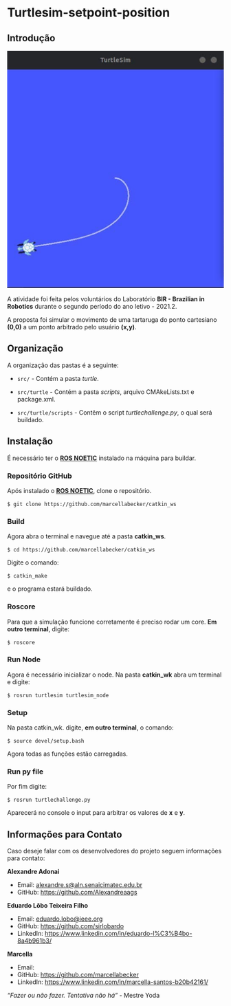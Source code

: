 
# Turtlesim-setpoint-position

## Introdução
![banner](/pictures/1.jpg)

A atividade foi feita pelos voluntários do Laboratório **BIR - Brazilian in Robotics** durante o segundo período do ano letivo - 2021.2.

A proposta foi simular o movimento de uma tartaruga do ponto cartesiano **(0,0)** a um ponto arbitrado pelo usuário **(x,y)**.

## Organização
A organização das pastas é a seguinte:

- `src/` - Contém a pasta *turtle*.

- `src/turtle` - Contém a pasta *scripts*, arquivo CMAkeLists.txt e package.xml. 
  
- `src/turtle/scripts` - Contêm o script *turtlechallenge.py*, o qual será buildado.


## Instalação
É necessário ter o **[ROS NOETIC](http://wiki.ros.org/noetic/Installation)** instalado na máquina para buildar.


### Repositório GitHub
Após instalado o **[ROS NOETIC](http://wiki.ros.org/noetic/Installation)**, clone o repositório.

```
$ git clone https://github.com/marcellabecker/catkin_ws
``` 

### Build
Agora abra o terminal e navegue até a pasta **catkin_ws**.
```
$ cd https://github.com/marcellabecker/catkin_ws
``` 
Digite o comando: 
```
$ catkin_make
``` 
e o programa estará buildado.

### Roscore
Para que a simulação funcione corretamente é preciso rodar um core.
**Em outro terminal**, digite:
```
$ roscore
``` 

### Run Node
Agora é necessário inicializar o node. Na pasta **catkin_wk** abra um terminal e digite:

```
$ rosrun turtlesim turtlesim_node
``` 
### Setup
Na pasta catkin_wk. digite, **em outro terminal**, o comando:
```
$ source devel/setup.bash
``` 
Agora todas as funções estão carregadas.

### Run py file
Por fim digite:
```
$ rosrun turtlechallenge.py
``` 
Aparecerá no console o input para arbitrar os valores de **x** e **y**.

## Informações para Contato
Caso deseje falar com os desenvolvedores do projeto seguem informações para contato:

**Alexandre Adonai**
- Email: alexandre.s@aln.senaicimatec.edu.br
- GitHub: https://github.com/Alexandreaags

**Eduardo Lôbo Teixeira Filho**
- Email: eduardo.lobo@ieee.org
- GitHub: https://github.com/sirlobardo
- LinkedIn: https://www.linkedin.com/in/eduardo-l%C3%B4bo-8a4b961b3/

**Marcella**
- Email: 
- GitHub: https://github.com/marcellabecker
- LinkedIn: https://www.linkedin.com/in/marcella-santos-b20b42161/

*“Fazer ou não fazer. Tentativa não há”* - Mestre Yoda
